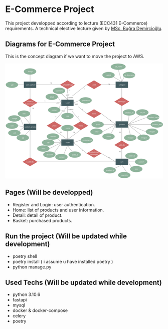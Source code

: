 # E-Commerce Project
This project developped according to lecture (ECC431 E-Commerce) requirements. A technical elective lecture given by [MSc. Buğra Demircioğlu](https://ziraat.neu.edu.tr/akademik-personel/bugra-demircioglu/).

## Diagrams for E-Commerce Project
This is the concept diagram if we want to move the project to AWS.

![Diagram](./conceptdiagram.svg)

## Pages (Will be developped)

- Register and Login: user authentication.
- Home: list of products and user information.
- Detail: detail of product.
- Basket: purchased products. 


## Run the project (Will be updated while development)

- poetry shell
- poetry install ( i assume u have installed poetry )
- python manage.py

## Used Techs (Will be updated while development)
- python 3.10.6
- fastapi
- mysql
- docker & docker-compose
- celery
- poetry
